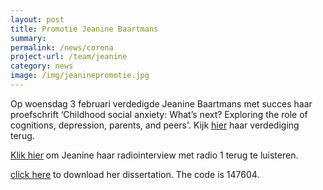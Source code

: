 ```yaml
---
layout: post
title: Promotie Jeanine Baartmans
summary:
permalink: /news/corona
project-url: /team/jeanine
category: news
image: /img/jeaninepromotie.jpg
---
```

Op woensdag 3 februari verdedigde Jeanine Baartmans met succes haar proefschrift ‘Childhood social anxiety: What’s next? Exploring the role of cognitions, depression, parents, and peers'. Kijk [hier](https://www.youtube.com/watch?v=7ONrRQ7Z4uQ&t=1s) haar verdediging terug.
<br>


[Klik hier](https://www.nporadio1.nl/gezondheid/29353-kinderen-met-een-angststoornis-jan-10-denkt-vaak-aan-de-dood) om Jeanine haar radiointerview met radio 1 terug te luisteren.

[click here](https://www.publicatie-online.nl/publicaties/jeanine-baartmans) to download her dissertation. The code is 147604.
